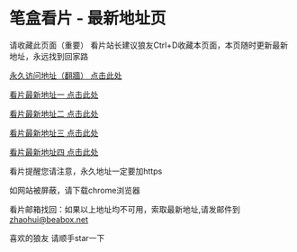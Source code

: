 # 笔盒看片 - 最新地址页

请收藏此页面（重要）
看片站长建议狼友Ctrl+D收藏本页面，本页随时更新最新地址，永远找到回家路

[永久访问地址（翻牆） 点击此处](https://beabox.net/)

[看片最新地址一 点击此处](https://bxq6n7r5y6.shop)

[看片最新地址二 点击此处](https://bxz1p5b9r7.shop)

[看片最新地址三 点击此处](https://bhx9i6b5e9.shop)

[看片最新地址四 点击此处](https://bhx5a6w8p5.shop)

看片提醒您请注意，永久地址一定要加https

如网站被屏蔽，请下载chrome浏览器

看片邮箱找回：如果以上地址均不可用，索取最新地址,请发邮件到 zhaohui@beabox.net

喜欢的狼友 请顺手star一下